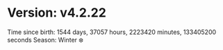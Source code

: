 # Version: v4.2.22
Time since birth: 1544 days, 37057 hours, 2223420 minutes, 133405200 seconds
Season: Winter ❄️
